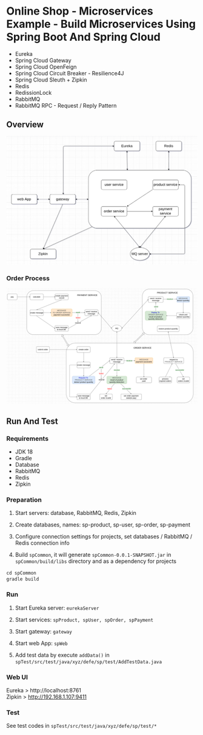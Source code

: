 # Online Shop - Microservices Example - Build Microservices Using Spring Boot And Spring Cloud


- Eureka
- Spring Cloud Gateway
- Spring Cloud OpenFeign
- Spring Cloud Circuit Breaker - Resilience4J
- Spring Cloud Sleuth + Zipkin  
- Redis
- RedissionLock  
- RabbitMQ
- RabbitMQ RPC - Request / Reply Pattern

## Overview
![Overview](./images/sp-overview.png)  

### Order Process
![Order Process](./images/order-process.png)

## Run And Test  
### Requirements
- JDK 18
- Gradle
- Database
- RabbitMQ
- Redis
- Zipkin

### Preparation
1. Start servers: database, RabbitMQ, Redis, Zipkin

2. Create databases, names: sp-product, sp-user, sp-order, sp-payment

3. Configure connection settings for projects,
set databases / RabbitMQ / Redis connection info

4. Build `spCommon`, it will generate `spCommon-0.0.1-SNAPSHOT.jar` in `spCommon/build/libs` directory and as a dependency for projects
```shell
cd spCommon
gradle build
```

### Run
1. Start Eureka server: `eurekaServer`

2. Start services: `spProduct, spUser, spOrder, spPayment`  

3. Start gateway: `gateway`

4. Start web App: `spWeb`

5. Add test data by execute
`addData()` in `spTest/src/test/java/xyz/defe/sp/test/AddTestData.java`

### Web UI
Eureka > http://localhost:8761  
Zipkin > http://192.168.1.107:9411

### Test
See test codes in `spTest/src/test/java/xyz/defe/sp/test/*`

